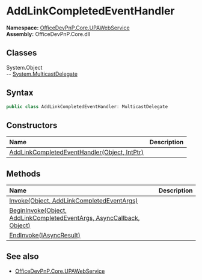 # AddLinkCompletedEventHandler
  
**Namespace:** [OfficeDevPnP.Core.UPAWebService](OfficeDevPnP.Core.UPAWebService.md)  
**Assembly:** OfficeDevPnP.Core.dll  
## Classes
System.Object  
-- [System.MulticastDelegate](System.MulticastDelegate.md)
## Syntax
```C#
public class AddLinkCompletedEventHandler: MulticastDelegate
```
## Constructors
|**Name**|**Description**|
|:-----|:-----|
| [AddLinkCompletedEventHandler(Object, IntPtr)](AddLinkCompletedEventHandlerconstructor1details.md) | 
## Methods
|**Name**|**Description**|
|:-----|:-----|
| [Invoke(Object, AddLinkCompletedEventArgs)](AddLinkCompletedEventHandlerInvokeObjectAddLinkCompletedEventArgs.md) | 
| [BeginInvoke(Object, AddLinkCompletedEventArgs, AsyncCallback, Object)](AddLinkCompletedEventHandlerBeginInvokeObjectAddLinkCompletedEventArgsAsyncCallbackObject.md) | 
| [EndInvoke(IAsyncResult)](AddLinkCompletedEventHandlerEndInvokeIAsyncResult.md) | 
## See also
- [OfficeDevPnP.Core.UPAWebService](OfficeDevPnP.Core.UPAWebService.md)
